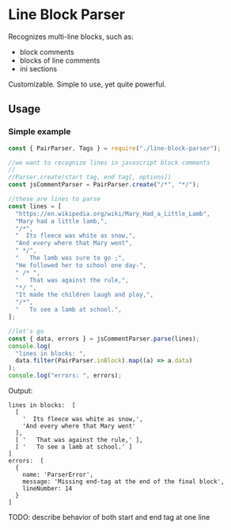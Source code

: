 # Line Block Parser

Recognizes multi-line blocks, such as:

- block comments
- blocks of line comments
- ini sections

Customizable. Simple to use, yet quite powerful.

## Usage

### Simple example

```js
const { PairParser, Tags } = require("./line-block-parser");

//we want to recognize lines in javascript block comments
//
//Parser.create(start tag, end tag[, options])
const jsCommentParser = PairParser.create("/*", "*/");

//these are lines to parse
const lines = [
  "https://en.wikipedia.org/wiki/Mary_Had_a_Little_Lamb",
  "Mary had a little lamb,",
  "/*",
  "  Its fleece was white as snow,",
  "And every where that Mary went",
  " */",
  "   The lamb was sure to go ;",
  "He followed her to school one day-",
  " /* ",
  "   That was against the rule,",
  "*/ ",
  "It made the children laugh and play,",
  "/*",
  "   To see a lamb at school.",
];

//let's go
const { data, errors } = jsCommentParser.parse(lines);
console.log(
  "lines in blocks: ",
  data.filter(PairParser.inBlock).map((a) => a.data)
);
console.log("errors: ", errors);
```

Output:

```shell
lines in blocks:  [
  [
    '  Its fleece was white as snow,',
    'And every where that Mary went'
  ],
  [ '   That was against the rule,' ],
  [ '   To see a lamb at school.' ]
]
errors:  [
  {
    name: 'ParserError',
    message: 'Missing end-tag at the end of the final block',
    lineNumber: 14
  }
]

```

TODO: describe behavior of both start and end tag at one line
